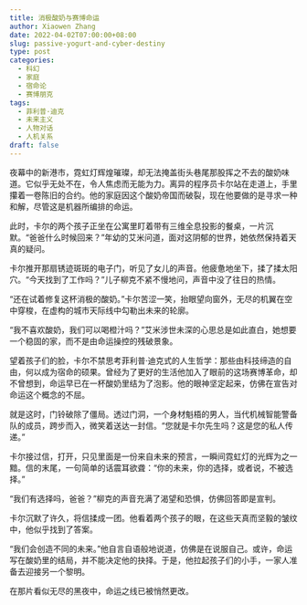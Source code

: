```yaml
---
title: 消极酸奶与赛博命运
author: Xiaowen Zhang
date: 2022-04-02T07:00:00+08:00
slug: passive-yogurt-and-cyber-destiny
type: post
categories:
  - 科幻
  - 家庭
  - 宿命论
  - 赛博朋克
tags:
  - 菲利普·迪克
  - 未来主义
  - 人物对话
  - 人机关系
draft: false
---
```


夜幕中的新港市，霓虹灯辉煌璀璨，却无法掩盖街头巷尾那股挥之不去的酸奶味道。它似乎无处不在，令人焦虑而无能为力。离异的程序员卡尔站在走道上，手里攥着一卷陈旧的合约。他的家庭因这个酸奶帝国而破裂，现在他要做的是寻求一种和解，尽管这是机器所编排的命运。

此时，卡尔的两个孩子正坐在公寓里盯着带有三维全息投影的餐桌，一片沉默。“爸爸什么时候回来？”年幼的艾米问道，面对这阴郁的世界，她依然保持着天真的疑问。

卡尔推开那扇锈迹斑斑的电子门，听见了女儿的声音。他疲惫地坐下，揉了揉太阳穴。“今天找到了工作吗？”儿子柳克不紧不慢地问，声音中没了往日的热情。

“还在试着修复这杯消极的酸奶。”卡尔苦涩一笑，抬眼望向窗外，无尽的机翼在空中穿梭，在虚构的城市天际线中勾勒出未来的轮廓。

“我不喜欢酸奶，我们可以喝橙汁吗？”艾米涉世未深的心思总是如此直白，她想要一个稳固的家，而不是由命运操控的残破景象。

望着孩子们的脸，卡尔不禁思考菲利普·迪克式的人生哲学：那些由科技缔造的自由，何以成为宿命的硕果。曾经为了更好的生活他加入了眼前的这场赛博革命，却不曾想到，命运早已在一杯酸奶里结为了泡影。他的眼神坚定起来，仿佛在宣告对命运这个概念的不屈。

就是这时，门铃破除了僵局。透过门洞，一个身材魁梧的男人，当代机械智能警备队的成员，跨步而入，微笑着送达一封信。“您就是卡尔先生吗？这是您的私人传递。”

卡尔接过信，打开，只见里面是一份来自未来的预言，一瞬间霓虹灯的光辉为之一黯。信的末尾，一句简单的话震耳欲聋：“你的未来，你的选择，或者说，不被选择。”

“我们有选择吗，爸爸？”柳克的声音充满了渴望和恐惧，仿佛回答即是宣判。

卡尔沉默了许久，将信揉成一团。他看着两个孩子的眼，在这些天真而坚毅的皱纹中，他似乎找到了答案。

“我们会创造不同的未来。”他自言自语般地说道，仿佛是在说服自己。或许，命运写在酸奶里的结局，并不能决定他的抉择。于是，他拉起孩子们的小手，一家人准备去迎接另一个黎明。

在那片看似无尽的黑夜中，命运之线已被悄然更改。